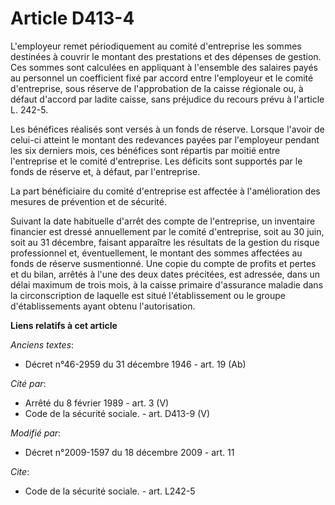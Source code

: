 # Article D413-4

L'employeur remet périodiquement au comité d'entreprise les sommes destinées à couvrir le montant des prestations et des
dépenses de gestion. Ces sommes sont calculées en appliquant à l'ensemble des salaires payés au personnel un coefficient fixé
par accord entre l'employeur et le comité d'entreprise, sous réserve de l'approbation de la caisse régionale ou, à défaut
d'accord par ladite caisse, sans préjudice du recours prévu à l'article L. 242-5. 

Les bénéfices réalisés sont versés à un fonds de réserve. Lorsque l'avoir de celui-ci atteint le montant des redevances
payées par l'employeur pendant les six derniers mois, ces bénéfices sont répartis par moitié entre l'entreprise et le comité
d'entreprise. Les déficits sont supportés par le fonds de réserve et, à défaut, par l'entreprise. 

La part bénéficiaire du comité d'entreprise est affectée à l'amélioration des mesures de prévention et de sécurité. 

Suivant la date habituelle d'arrêt des compte de l'entreprise, un inventaire financier est dressé annuellement par le comité
d'entreprise, soit au 30 juin, soit au 31 décembre, faisant apparaître les résultats de la gestion du risque professionnel
et, éventuellement, le montant des sommes affectées au fonds de réserve susmentionné. Une copie du compte de profits et
pertes et du bilan, arrêtés à l'une des deux dates précitées, est adressée, dans un délai maximum de trois mois, à la caisse
primaire d'assurance maladie dans la circonscription de laquelle est situé l'établissement ou le groupe d'établissements
ayant obtenu l'autorisation.

**Liens relatifs à cet article**

_Anciens textes_:

  - Décret n°46-2959 du 31 décembre 1946 - art. 19 (Ab)

_Cité par_:

  - Arrêté du 8 février 1989 - art. 3 (V)
  - Code de la sécurité sociale. - art. D413-9 (V)

_Modifié par_:

  - Décret n°2009-1597 du 18 décembre 2009 - art. 11

_Cite_:

  - Code de la sécurité sociale. - art. L242-5
